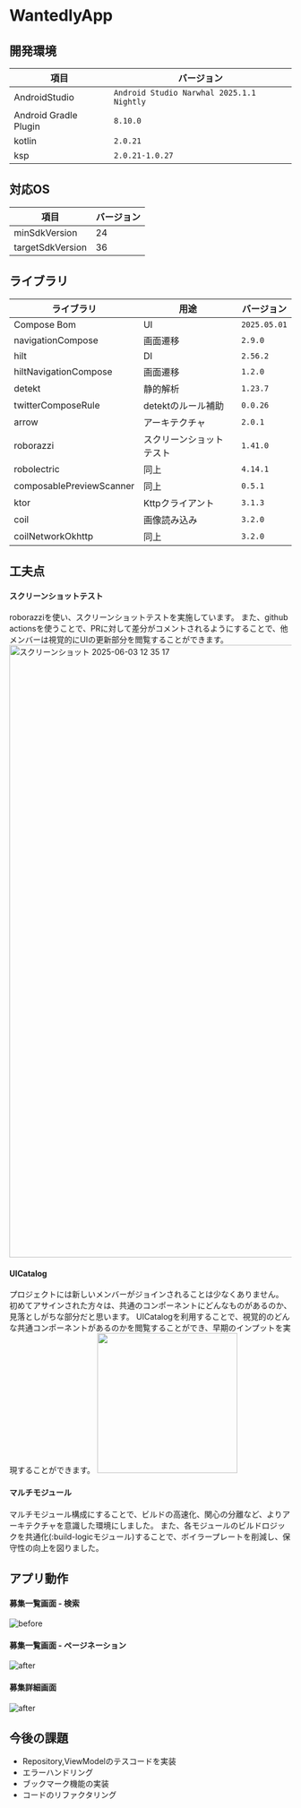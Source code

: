 # WantedlyApp

## 開発環境

| 項目 | バージョン |
|---|---|
| AndroidStudio | `Android Studio Narwhal 2025.1.1 Nightly` |
| Android Gradle Plugin | `8.10.0` |
| kotlin | `2.0.21` |
| ksp | `2.0.21-1.0.27` |

## 対応OS

| 項目 | バージョン |
|---|---|
| minSdkVersion | 24 |
| targetSdkVersion | 36 |

## ライブラリ

| ライブラリ | 用途 | バージョン |
| --- | --- | --- |
| Compose Bom | UI | `2025.05.01` |
| navigationCompose | 画面遷移 | `2.9.0` |
| hilt | DI | `2.56.2` |
| hiltNavigationCompose | 画面遷移 | `1.2.0` |
| detekt | 静的解析 | `1.23.7` |
| twitterComposeRule | detektのルール補助 | `0.0.26` |
| arrow | アーキテクチャ | `2.0.1` |
| roborazzi | スクリーンショットテスト | `1.41.0` |
| robolectric | 同上 | `4.14.1` |
| composablePreviewScanner | 同上 | `0.5.1` |
| ktor | Kttpクライアント | `3.1.3` |
| coil | 画像読み込み | `3.2.0` |
| coilNetworkOkhttp | 同上 | `3.2.0` |

## 工夫点

#### スクリーンショットテスト
roborazziを使い、スクリーンショットテストを実施しています。
また、github actionsを使うことで、PRに対して差分がコメントされるようにすることで、他メンバーは視覚的にUIの更新部分を閲覧することができます。
<img width="1094" alt="スクリーンショット 2025-06-03 12 35 17" src="https://github.com/user-attachments/assets/9fc44b16-e563-4b45-a6fc-24346e34cad5" />

#### UICatalog
プロジェクトには新しいメンバーがジョインされることは少なくありません。
初めてアサインされた方々は、共通のコンポーネントにどんなものがあるのか、見落としがちな部分だと思います。
UICatalogを利用することで、視覚的のどんな共通コンポーネントがあるのかを閲覧することができ、早期のインプットを実現することができます。
<img width="250" src="https://github.com/user-attachments/assets/354fe5cb-0046-46cd-ad0a-fdd085dba13b" />

#### マルチモジュール
マルチモジュール構成にすることで、ビルドの高速化、関心の分離など、よりアーキテクチャを意識した環境にしました。
また、各モジュールのビルドロジックを共通化(:build-logicモジュール)することで、ボイラープレートを削減し、保守性の向上を図りました。

## アプリ動作
#### 募集一覧画面 - 検索
![before](https://github.com/user-attachments/assets/d912c7cf-fad5-4672-b0f2-c1b1720729ee)

#### 募集一覧画面 - ページネーション
![after](https://github.com/user-attachments/assets/47b95488-0986-40f5-8ae3-ba3879d647bd)

#### 募集詳細画面
![after](https://github.com/user-attachments/assets/7ff92802-ff86-4eb4-8772-6fc7b9b71e81)


## 今後の課題
- Repository,ViewModelのテスコードを実装
- エラーハンドリング
- ブックマーク機能の実装
- コードのリファクタリング
